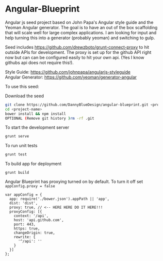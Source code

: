 Angular-Blueprint
=================

Angular js seed project based on John Papa's Angular style guide and the Yeoman Angular generator. The goal is to have an out of the box scaffolding that will scale well for large complex applications. I am looking for input and help turning this into a generator (probably yeoman) and switching to gulp.
  
Seed includes https://github.com/drewzboto/grunt-connect-proxy to hit outside APIs for development. The proxy is set up for the github API right now but can can be configured easily to hit your own api. (Yes I know githubs api does not require this!). 

Style Guide: https://github.com/johnpapa/angularjs-styleguide  
Angular Generator: https://github.com/yeoman/generator-angular  

To use this seed:

Download the seed
```bash
git clone https://github.com/DannyBlueDesign/angular-blueprint.git <project-name>
cd <project-name>
bower install && npm install
OPTIONAL (Remove git history )rm -rf .git
```

To start the development server
```bash
grunt serve
```

To run unit tests
```bash
grunt test
```

To build app for deployment
```shell
grunt build
```

Angular Blueprint has proxying turned on by default. To turn it off set ```appConfig.proxy = false```
```JS
var appConfig = {
  app: require('./bower.json').appPath || 'app',
  dist: 'dist',
  proxy: true, // <-- HERE HERE DO IT HERE!!!
  proxyConfig: [{
    context: '/api',
    host: 'api.github.com',
    port: 443,
    https: true,
    changeOrigin: true,
    rewrite: {
      '^/api': ''
    }
  }]
};
```
